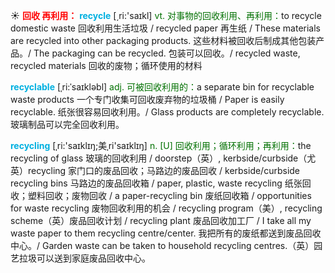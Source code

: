 ☀ <font color="red">**回收 再利用：**</font>
<font color="sky blue">**recycle**</font> [͵ri:'saɪkl] 
<font color="rgb(227, 108, 9)">vt. 对事物的回收利用、再利用：</font>to recycle domestic waste 回收利用生活垃圾 / recycled paper 再生纸 / These materials are recycled into other packaging products. 这些材料被回收后制成其他包装产品。/ The packaging can be recycled. 包装可以回收。/ recycled waste, recycled materials 回收的废物；循环使用的材料

<font color="sky blue">**recyclable**</font> [ˌri:ˈsaɪkləbl]
<font color="rgb(227, 108, 9)">adj. 可被回收利用的：</font>a separate bin for recyclable waste products 一个专门收集可回收废弃物的垃圾桶 / Paper is easily recyclable. 纸张很容易回收利用。/ Glass products are completely recyclable. 玻璃制品可以完全回收利用。

<font color="sky blue">**recycling**</font> [ˌri:'saɪklɪŋ;美ˌri'saɪklɪŋ]
<font color="rgb(227, 108, 9)">n. [U] 回收利用；循环利用；再利用：</font>the recycling of glass 玻璃的回收利用 / doorstep（英）, kerbside/curbside（尤英）recycling 家门口的废品回收；马路边的废品回收 / kerbside/curbside recycling bins 马路边的废品回收箱 / paper, plastic, waste recycling 纸张回收；塑料回收；废物回收 / a paper-recycling bin 废纸回收箱 / opportunities for waste recycling 废物回收利用的机会 / recycling program（美）, recycling scheme（英）废品回收计划 / recycling plant 废品回收加工厂 / I take all my waste paper to them recycling centre/center. 我把所有的废纸都送到废品回收中心。/ Garden waste can be taken to household recycling centres.（英）园艺拉圾可以送到家庭废品回收中心。

